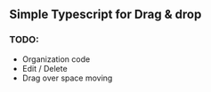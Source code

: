 ## Simple Typescript for Drag & drop

### TODO:
- Organization code
- Edit / Delete
- Drag over space moving
